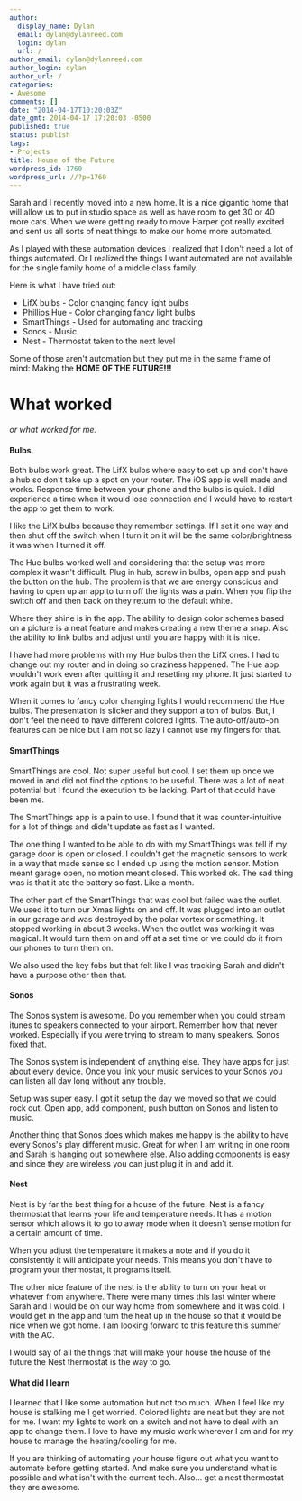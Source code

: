```yaml
---
author:
  display_name: Dylan
  email: dylan@dylanreed.com
  login: dylan
  url: /
author_email: dylan@dylanreed.com
author_login: dylan
author_url: /
categories:
- Awesome
comments: []
date: "2014-04-17T10:20:03Z"
date_gmt: 2014-04-17 17:20:03 -0500
published: true
status: publish
tags:
- Projects
title: House of the Future
wordpress_id: 1760
wordpress_url: //?p=1760
---
```


Sarah and I recently moved into a new home. It is a nice gigantic home that will allow us to put in studio space as well as have room to get 30 or 40 more cats. When we were getting ready to move Harper got really excited and sent us all sorts of neat things to make our home more automated.

As I played with these automation devices I realized that I don't need a lot of things automated. Or I realized the things I want automated are not available for the single family home of a middle class family.

Here is what I have tried out:

  * LifX bulbs - Color changing fancy light bulbs
  * Phillips Hue - Color changing fancy light bulbs
  * SmartThings - Used for automating and tracking
  * Sonos - Music
  * Nest - Thermostat taken to the next level
  


  
Some of those aren't automation but they put me in the same frame of mind: Making the **HOME OF THE FUTURE!!!**

# What worked

  
_or what worked for me._

#### Bulbs

  
Both bulbs work great. The LifX bulbs where easy to set up and don't have a hub so don't take up a spot on your router. The iOS app is well made and works. Response time between your phone and the bulbs is quick. I did experience a time when it would lose connection and I would have to restart the app to get them to work.

I like the LifX bulbs because they remember settings. If I set it one way and then shut off the switch when I turn it on it will be the same color/brightness it was when I turned it off.

The Hue bulbs worked well and considering that the setup was more complex it wasn't difficult. Plug in hub, screw in bulbs, open app and push the button on the hub. The problem is that we are energy conscious and having to open up an app to turn off the lights was a pain. When you flip the switch off and then back on they return to the default white.

Where they shine is in the app. The ability to design color schemes based on a picture is a neat feature and makes creating a new theme a snap. Also the ability to link bulbs and adjust until you are happy with it is nice.

I have had more problems with my Hue bulbs then the LifX ones. I had to change out my router and in doing so craziness happened. The Hue app wouldn't work even after quitting it and resetting my phone. It just started to work again but it was a frustrating week.

When it comes to fancy color changing lights I would recommend the Hue bulbs. The presentation is slicker and they support a ton of bulbs. But, I don't feel the need to have different colored lights. The auto-off/auto-on features can be nice but I am not so lazy I cannot use my fingers for that.

#### SmartThings

  
SmartThings are cool. Not super useful but cool. I set them up once we moved in and did not find the options to be useful. There was a lot of neat potential but I found the execution to be lacking. Part of that could have been me.

The SmartThings app is a pain to use. I found that it was counter-intuitive for a lot of things and didn't update as fast as I wanted.

The one thing I wanted to be able to do with my SmartThings was tell if my garage door is open or closed. I couldn't get the magnetic sensors to work in a way that made sense so I ended up using the motion sensor. Motion meant garage open, no motion meant closed. This worked ok. The sad thing was is that it ate the battery so fast. Like a month.

The other part of the SmartThings that was cool but failed was the outlet. We used it to turn our Xmas lights on and off. It was plugged into an outlet in our garage and was destroyed by the polar vortex or something. It stopped working in about 3 weeks. When the outlet was working it was magical. It would turn them on and off at a set time or we could do it from our phones to turn them on.

We also used the key fobs but that felt like I was tracking Sarah and didn't have a purpose other then that.

#### Sonos

  
The Sonos system is awesome. Do you remember when you could stream itunes to speakers connected to your airport. Remember how that never worked. Especially if you were trying to stream to many speakers. Sonos fixed that.

The Sonos system is independent of anything else. They have apps for just about every device. Once you link your music services to your Sonos you can listen all day long without any trouble.

Setup was super easy. I got it setup the day we moved so that we could rock out. Open app, add component, push button on Sonos and listen to music.

Another thing that Sonos does which makes me happy is the ability to have every Sonos's play different music. Great for when I am writing in one room and Sarah is hanging out somewhere else. Also adding components is easy and since they are wireless you can just plug it in and add it.

#### Nest

  
Nest is by far the best thing for a house of the future. Nest is a fancy thermostat that learns your life and temperature needs. It has a motion sensor which allows it to go to away mode when it doesn't sense motion for a certain amount of time.

When you adjust the temperature it makes a note and if you do it consistently it will anticipate your needs. This means you don't have to program your thermostat, it programs itself.

The other nice feature of the nest is the ability to turn on your heat or whatever from anywhere. There were many times this last winter where Sarah and I would be on our way home from somewhere and it was cold. I would get in the app and turn the heat up in the house so that it would be nice when we got home. I am looking forward to this feature this summer with the AC.

I would say of all the things that will make your house the house of the future the Nest thermostat is the way to go.

#### What did I learn

  
I learned that I like some automation but not too much. When I feel like my house is stalking me I get worried. Colored lights are neat but they are not for me. I want my lights to work on a switch and not have to deal with an app to change them. I love to have my music work wherever I am and for my house to manage the heating/cooling for me.

If you are thinking of automating your house figure out what you want to automate before getting started. And make sure you understand what is possible and what isn't with the current tech. Also... get a nest thermostat they are awesome.
